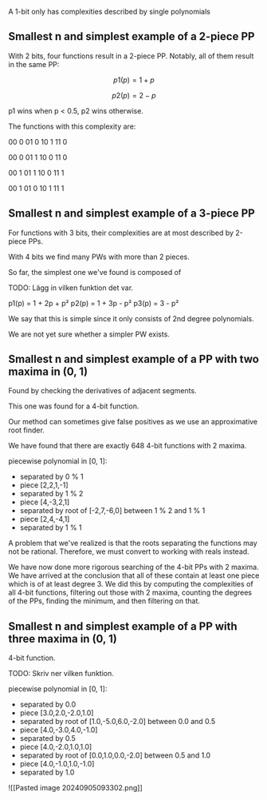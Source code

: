 
A 1-bit only has complexities described by single polynomials

## Smallest n and simplest example of a 2-piece PP

With 2 bits, four functions result in a 2-piece PP. Notably, all of them result in the same PP:

$$
p1(p) = 1 + p
$$

$$p2(p) = 2 - p$$

p1 wins when p < 0.5, p2 wins otherwise.

The functions with this complexity are:

00 0
01 0
10 1
11 0

00 0
01 1
10 0
11 0

00 1
01 1
10 0
11 1

00 1
01 0
10 1
11 1

## Smallest n and simplest example of a 3-piece PP

For functions with 3 bits, their complexities are at most described by 2-piece PPs.

With 4 bits we find many PWs with more than 2 pieces.

So far, the simplest one we've found is composed of

TODO: Lägg in vilken funktion det var.

p1(p) = 1 + 2p + p²
p2(p) = 1 + 3p - p²
p3(p) = 3 - p²

We say that this is simple since it only consists of 2nd degree polynomials.

We are not yet sure whether a simpler PW exists.

## Smallest n and simplest example of a PP with two maxima in (0, 1)

Found by checking the derivatives of adjacent segments.

This one was found for a 4-bit function.

Our method can sometimes give false positives as we use an approximative root finder.

We have found that there are exactly 648 4-bit functions with 2 maxima.

piecewise polynomial in [0, 1]:
+ separated by 0 % 1
+ piece [2,2,1,-1]
+ separated by 1 % 2
+ piece [4,-3,2,1]
+ separated by root of [-2,7,-6,0] between 1 % 2 and 1 % 1
+ piece [2,4,-4,1]
+ separated by 1 % 1

A problem that we've realized is that the roots separating the functions may not be rational. Therefore, we must convert to working with reals instead.

We have now done more rigorous searching of the 4-bit PPs with 2 maxima. We have arrived at the conclusion that all of these contain at least one piece which is of at least degree 3. We did this by computing the complexities of all 4-bit functions, filtering out those with 2 maxima, counting the degrees of the PPs, finding the minimum, and then filtering on that.
## Smallest n and simplest example of a PP with three maxima in (0, 1)

4-bit function.

TODO: Skriv ner vilken funktion.

piecewise polynomial in [0, 1]:
+ separated by 0.0
+ piece [3.0,2.0,-2.0,1.0]
+ separated by root of [1.0,-5.0,6.0,-2.0] between 0.0 and 0.5
+ piece [4.0,-3.0,4.0,-1.0]
+ separated by 0.5
+ piece [4.0,-2.0,1.0,1.0]
+ separated by root of [0.0,1.0,0.0,-2.0] between 0.5 and 1.0
+ piece [4.0,-1.0,1.0,-1.0]
+ separated by 1.0


![[Pasted image 20240905093302.png]]